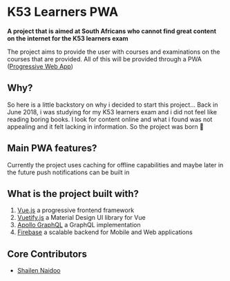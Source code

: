 # K53 Learners PWA 

**A project that is aimed at South Africans who cannot find great content on the internet for the K53 learners exam**

The project aims to provide the user with courses and examinations on the courses that are provided. All of this will be provided through a PWA ([Progressive Web App](https://medium.com/@amberleyjohanna/seriously-though-what-is-a-progressive-web-app-56130600a093))

## Why?

So here is a little backstory on why i decided to start this project... Back in June 2018, i was studying for my K53 learners exam and i did not feel like reading boring books. I look for content online and what i found was not appealing and it felt lacking in information. So the project was born 🙌 

## Main PWA features?

Currently the project uses caching for offline capabilities and maybe later in the future push notifications can be built in

## What is the project built with?

1. [Vue.js](https://vuejs.org/) a progressive frontend framework
2. [Vuetify.js](https://vuetifyjs.com/) a Material Design UI library for Vue
3. [Apollo GraphQL](https://www.apollographql.com/) a GraphQL implementation
4. [Firebase](https://www.apollographql.com/) a scalable backend for Mobile and Web applications

## Core Contributors

* [Shailen Naidoo](https://github.com/ShailenNaidoo) 